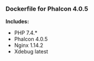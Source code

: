 ### Dockerfile for Phalcon 4.0.5

**Includes:**
- PHP 7.4.*
- Phalcon 4.0.5
- Nginx 1.14.2
- Xdebug latest
